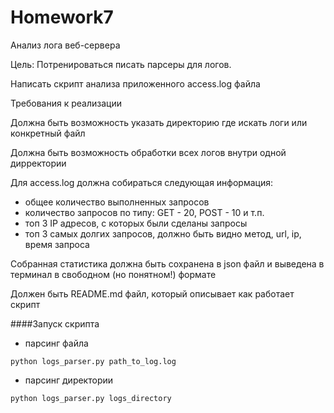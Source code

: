 # Homework7

Анализ лога веб-сервера

Цель: Потренироваться писать парсеры для логов.

Написать скрипт анализа приложенного access.log файла

Требования к реализации

Должна быть возможность указать директорию где искать логи или конкретный файл

Должна быть возможность обработки всех логов внутри одной дирректории

Для access.log должна собираться следующая информация:

- общее количество выполненных запросов
- количество запросов по типу: GET - 20, POST - 10 и т.п.
- топ 3 IP адресов, с которых были сделаны запросы
- топ 3 самых долгих запросов, должно быть видно метод, url, ip, время запроса

Собранная статистика должна быть сохранена в json файл и выведена в терминал в свободном (но понятном!) формате

Должен быть README.md файл, который описывает как работает скрипт

####Запуск скрипта

- парсинг файла
```
python logs_parser.py path_to_log.log
```
- парсинг директории
```
python logs_parser.py logs_directory
```